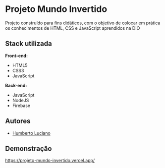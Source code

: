 
# Projeto Mundo Invertido

Projeto construído para fins didáticos, com o objetivo de colocar em prática os conhecimentos de HTML, CSS e JavaScript aprendidos na DIO


## Stack utilizada

**Front-end:** 
 - HTML5 
 - CSS3 
 - JavaScript

 **Back-end:**
 - JavaScript
 - NodeJS
 - Firebase


 




## Autores

- [Humberto Luciano](https://www.github.com/humberto08)


## Demonstração

https://projeto-mundo-invertido.vercel.app/


